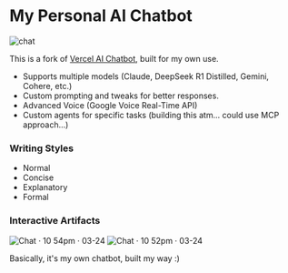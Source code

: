 # My Personal AI Chatbot  

![chat](https://github.com/user-attachments/assets/2f70ea10-78ba-45ae-b6e0-08f5c09f4099)

This is a fork of [Vercel AI Chatbot](https://github.com/vercel/ai-chatbot), built for my own use.
- Supports multiple models (Claude, DeepSeek R1 Distilled, Gemini, Cohere, etc.)
- Custom prompting and tweaks for better responses.
- Advanced Voice (Google Voice Real-Time API)
- Custom agents for specific tasks (building this atm... could use MCP approach...)

### Writing Styles
- Normal 
- Concise
- Explanatory
- Formal

### Interactive Artifacts
![Chat · 10 54pm · 03-24](https://github.com/user-attachments/assets/78ea1fc9-43e7-403c-8a83-12b507416440)
![Chat · 10 52pm · 03-24](https://github.com/user-attachments/assets/109222f3-f50e-40d5-996f-29cf1dc0007b)

Basically, it's my own chatbot, built my way :)  
